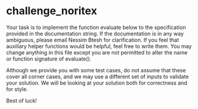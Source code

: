 # challenge_noritex

Your task is to implement the function evaluate below to the specification
provided in the documentation string. If the documentation is in any
way ambiguous, please email Nessim Btesh for clarification.
If you feel that auxiliary helper functions would be helpful, feel free to
write them. You may change anything in this file except you are not permitted
to alter the name or function signature of evaluate().

Although we provide you with some test cases, do not assume that these cover
all corner cases, and we may use a different set of inputs to validate your
solution. We will be looking at your solution both for correctness and for
style.

Best of luck!
